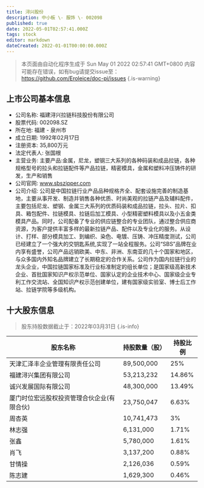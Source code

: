 ```yaml
---
title: 浔兴股份
description: 中小板 \- 服饰 \- 002098
published: true
date: 2022-05-01T02:57:41.000Z
tags: stock
editor: markdown
dateCreated: 2022-01-01T00:00:00.000Z
---
```


> 本页面由自动化程序生成于 Sun May 01 2022 02:57:41 GMT+0800
> 内容可能存在错误，如有bug请提交issue至：https://github.com/Eroleice/doc-pi/issues
{.is-warning}

## 上市公司基本信息
- 公司名称: 福建浔兴拉链科技股份有限公司
- 股票代码: 002098.SZ
- 所在地: 福建 - 泉州市
- 成立日期: 1992年02月17日
- 注册资本: 35,800万元
- 法定代表人: 张国根
- 主营业务: 主要产品:金属，尼龙，塑钢三大系列的各种码装和成品拉链，各种规格型号的拉头和拉链配件等产品拉链，精密模具，金属和塑料冲压铸件的研发，生产和销售
- 公司官网: www.sbszipper.com
- 公司介绍: 公司是中国拉链行业产品品种规格齐全、配套设施完善的制造基地，主要从事开发、制造并销售各种优质、时尚美观的拉链产品及辅料配件，主要包括尼龙、塑钢、金属三大系列的优质码装和成品拉链，拉头、拉片、扣具、箱包配件、拉链模具、拉链后加工模具、小型精密塑料模具以及小五金类模具产品。同时，公司配备了专业的供应链整合的专业团队，通过整合供应商资源，为客户提供丰富多样的最新拉链产品、配件以及专业化的服务。从设计、打样、部分模具加工、到编织、染色、电镀、压铸、冲压精度测试，公司已经建立了一个强大的交钥匙系统,实现了一站全程服务。公司“SBS”品牌在业内享有盛誉，公司产品远销欧美、中东、非洲、东南亚的几十个国家和地区，与众多国内外知名品牌建立了长期稳定的合作关系。公司作为国内拉链行业的龙头企业，中国拉链国家标准及行业标准制定的组长单位；是国家级高新技术企业、首批国家知识产权示范单位、国家认定的企业技术中心、国家级企业专利工作交流站、全国知识产权示范创建单位，建有国家级实验室、博士后工作站、拉链学院等多级机构。


## 十大股东信息
> 股东持股数据截止于：2022年03月31日
{.is-info}

| 股东名称 | 持股数量（股） | 持股比例 |
| --- | --- | --- |
| 天津汇泽丰企业管理有限责任公司 | 89,500,000 | 25% |
| 福建浔兴集团有限公司 | 53,213,232 | 14.86% |
| 诚兴发展国际有限公司 | 48,300,000 | 13.49% |
| 厦门时位宏远股权投资管理合伙企业(有限合伙) | 23,750,047 | 6.63% |
| 周杏英 | 10,741,473 | 3% |
| 林志强 | 6,131,000 | 1.71% |
| 张鑫 | 5,780,000 | 1.61% |
| 肖飞 | 3,137,200 | 0.88% |
| 甘情操 | 2,126,036 | 0.59% |
| 陈志建 | 1,629,300 | 0.46% |




